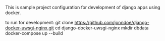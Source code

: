 This is sample project configuration for development of django apps
using docker.

to run for development:
 git clone https://github.com/jonndoe/django-docker-uwsgi-nginx.git
 cd django-docker-uwsgi-nginx
 mkdir dbdata
 docker-compose up --build